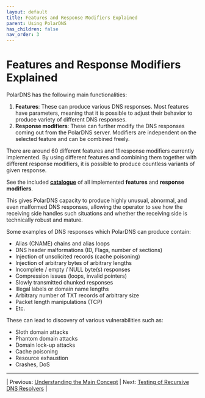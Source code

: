 ```yaml
---
layout: default
title: Features and Response Modifiers Explained
parent: Using PolarDNS
has_children: false
nav_order: 3
---
```


# Features and Response Modifiers Explained

PolarDNS has the following main functionalities:
1. **Features**: These can produce various DNS responses. Most features have parameters, meaning that it is possible to adjust their behavior to produce variety of different DNS responses.
1. **Response modifiers**: These can further modify the DNS responses coming out from the PolarDNS server. Modifiers are independent on the selected feature and can be combined freely.

There are around 60 different features and 11 response modifiers currently implemented. By using different features and combining them together with different response modifiers, it is possible to produce countless variants of given response.

See the included **[catalogue](../catalogue/catalogue.html)** of all implemented **features** and **response modifiers**.

This gives PolarDNS capacity to produce highly unusual, abnormal, and even malformed DNS responses, allowing the operator to see how the receiving side handles such situations and whether the receiving side is technically robust and mature.

Some examples of DNS responses which PolarDNS can produce contain:
-	Alias (CNAME) chains and alias loops
-	DNS header malformations (ID, Flags, number of sections)
-	Injection of unsolicited records (cache poisoning)
-	Injection of arbitrary bytes of arbitrary lengths
-	Incomplete / empty / NULL byte(s) responses
-	Compression issues (loops, invalid pointers)
-	Slowly transmitted chunked responses
-	Illegal labels or domain name lengths
-	Arbitrary number of TXT records of arbitrary size
-	Packet length manipulations (TCP)
- Etc.

These can lead to discovery of various vulnerabilities such as:
-	Sloth domain attacks
-	Phantom domain attacks
-	Domain lock-up attacks
-	Cache poisoning
-	Resource exhaustion
-	Crashes, DoS

--- 

| Previous: [Understanding the Main Concept](main-concept) | Next: [Testing of Recursive DNS Resolvers](testing-recursive-resolvers) |
